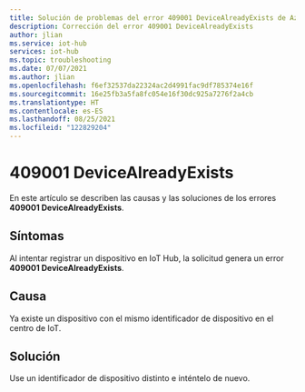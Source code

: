 ```yaml
---
title: Solución de problemas del error 409001 DeviceAlreadyExists de Azure IoT Hub
description: Corrección del error 409001 DeviceAlreadyExists
author: jlian
ms.service: iot-hub
services: iot-hub
ms.topic: troubleshooting
ms.date: 07/07/2021
ms.author: jlian
ms.openlocfilehash: f6ef32537da22324ac2d4991fac9df785374e16f
ms.sourcegitcommit: 16e25fb3a5fa8fc054e16f30dc925a7276f2a4cb
ms.translationtype: HT
ms.contentlocale: es-ES
ms.lasthandoff: 08/25/2021
ms.locfileid: "122829204"
---
```

# <a name="409001-devicealreadyexists"></a>409001 DeviceAlreadyExists

En este artículo se describen las causas y las soluciones de los errores **409001 DeviceAlreadyExists**.

## <a name="symptoms"></a>Síntomas

Al intentar registrar un dispositivo en IoT Hub, la solicitud genera un error **409001 DeviceAlreadyExists**.

## <a name="cause"></a>Causa

Ya existe un dispositivo con el mismo identificador de dispositivo en el centro de IoT. 

## <a name="solution"></a>Solución

Use un identificador de dispositivo distinto e inténtelo de nuevo.